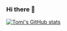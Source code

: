 ### Hi there 👋

[![Tomi's GitHub stats](https://github-readme-stats.vercel.app/api?username=pintertamas)](https://github.com/anuraghazra/github-readme-stats)
